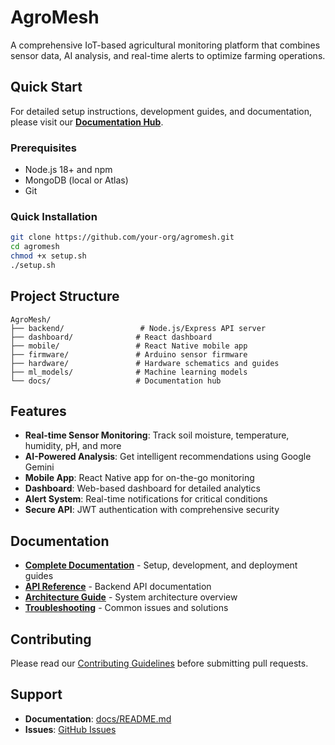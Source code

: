 
# AgroMesh

A comprehensive IoT-based agricultural monitoring platform that combines sensor data, AI analysis, and real-time alerts to optimize farming operations.

## Quick Start

For detailed setup instructions, development guides, and documentation, please visit our **[Documentation Hub](docs/README.md)**.

### Prerequisites
- Node.js 18+ and npm
- MongoDB (local or Atlas)
- Git

### Quick Installation
```bash
git clone https://github.com/your-org/agromesh.git
cd agromesh
chmod +x setup.sh
./setup.sh
```

## Project Structure

```
AgroMesh/
├── backend/                 # Node.js/Express API server
├── dashboard/              # React dashboard
├── mobile/                 # React Native mobile app
├── firmware/               # Arduino sensor firmware
├── hardware/               # Hardware schematics and guides
├── ml_models/              # Machine learning models
└── docs/                   # Documentation hub
```

## Features

- **Real-time Sensor Monitoring**: Track soil moisture, temperature, humidity, pH, and more
- **AI-Powered Analysis**: Get intelligent recommendations using Google Gemini
- **Mobile App**: React Native app for on-the-go monitoring
- **Dashboard**: Web-based dashboard for detailed analytics
- **Alert System**: Real-time notifications for critical conditions
- **Secure API**: JWT authentication with comprehensive security

## Documentation

- **[Complete Documentation](docs/README.md)** - Setup, development, and deployment guides
- **[API Reference](docs/api-reference.md)** - Backend API documentation
- **[Architecture Guide](docs/architecture.md)** - System architecture overview
- **[Troubleshooting](docs/troubleshooting.md)** - Common issues and solutions

## Contributing

Please read our [Contributing Guidelines](docs/README.md#contributing) before submitting pull requests.

## Support

- **Documentation**: [docs/README.md](docs/README.md)
- **Issues**: [GitHub Issues](https://github.com/Jsackitey1/AgroMesh/issues)

